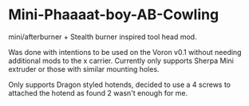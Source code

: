 # Mini-Phaaaat-boy-AB-Cowling
mini/afterburner + Stealth burner inspired tool head mod.

Was done with intentions to be used on the Voron v0.1 without needing additional mods to the x carrier. Currently only supports Sherpa Mini extruder or those with similar mounting holes.

Only supports Dragon styled hotends, decided to use a 4 screws to attached the hotend as found 2 wasn't enough for me.
